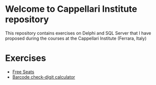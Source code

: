 # Welcome to Cappellari Institute repository

This repository contains exercises on Delphi and SQL Server that I have proposed during the courses at the Cappellari Institute (Ferrara, Italy)

Exercises
=========

- [Free Seats](https://github.com/segovoni/cappellari-institute/tree/master/Free%20seats)
- [Barcode check-digit calculator](https://github.com/segovoni/cappellari-institute/tree/master/Barcode%20check-digit%20calculator)

